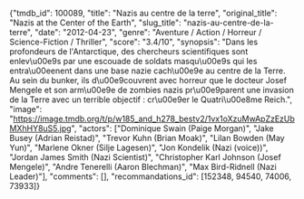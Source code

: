 {"tmdb_id": 100089, "title": "Nazis au centre de la terre", "original_title": "Nazis at the Center of the Earth", "slug_title": "nazis-au-centre-de-la-terre", "date": "2012-04-23", "genre": "Aventure / Action / Horreur / Science-Fiction / Thriller", "score": "3.4/10", "synopsis": "Dans les profondeurs de l'Antarctique, des chercheurs scientifiques sont enlev\u00e9s par une escouade de soldats masqu\u00e9s qui les entra\u00eenent dans une base nazie cach\u00e9e au centre de la Terre. Au sein du bunker, ils d\u00e9couvrent avec horreur que le docteur Josef Mengele et son arm\u00e9e de zombies nazis pr\u00e9parent une invasion de la Terre avec un terrible objectif : cr\u00e9er le Quatri\u00e8me Reich.", "image": "https://image.tmdb.org/t/p/w185_and_h278_bestv2/1vx1oXzuMwApZzEzUbMXhHY8uS5.jpg", "actors": ["Dominique Swain (Paige Morgan)", "Jake Busey (Adrian Reistad)", "Trevor Kuhn (Brian Moak)", "Lilan Bowden (May Yun)", "Marlene Okner (Silje Lagesen)", "Jon Kondelik (Nazi (voice))", "Jordan James Smith (Nazi Scientist)", "Christopher Karl Johnson (Josef Mengele)", "Andre Tenerelli (Aaron Blechman)", "Max Bird-Ridnell (Nazi Leader)"], "comments": [], "recommandations_id": [152348, 94540, 74006, 73933]}